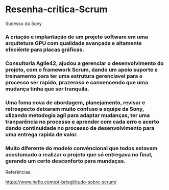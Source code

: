 # Resenha-critica-Scrum
Sucesso da Sony

### A criação e implantação de um projeto software em uma arquitetura GPU com qualidade avançada e altamente efeciênte para placas gráficas.
### Consultoria Agile42, ajudou a gerenciar o desenvolvimento do projeto, com o framework Scrum, dando um apoio suporte e treinamento para ter uma estrutura gerenciavel para o processo ser rapido, prazeroso e convencendo que uma mudança tinha que ser tranquila.

### Uma foma nova de abordagem, planejamento, revisar e retrospecto deixaram muito confuso a equipe da Sony, ulizando metodogia agíl para adaptar mudanças, ter uma tranparência no processo e aprender com cada erro e acerto dando continuidade no processo de desenvolvimento para uma entrega rapida de valor.
### Muito diferente do modelo convèncional que todos estavam acostumado a realizar o projeto que só entregava no final, gerando um certo desconforto para mundaças.

Referências: 

https://www.heflo.com/pt-br/agil/tudo-sobre-scrum/
